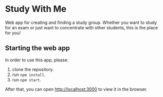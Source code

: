 # Study With Me
Web app for creating and finding a study group.
Whether you want to study for an exam or just want to concentrate with other students, this is the place for you!

## Starting the web app
In order to use this app, please:
1. clone the repository.
2. run `npm install`.
3. run `npm start`.

After that, you can open [http://localhost:3000](http://localhost:3000) to view it in the browser.
